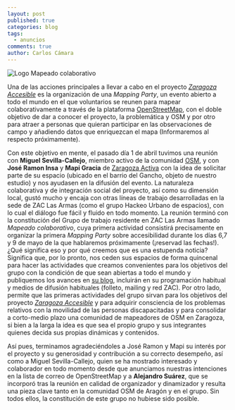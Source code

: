 ```yaml
---
layout: post
published: true
categories: blog
tags:
  - anuncios
comments: true
author: Carlos Cámara
---
```

![Logo Mapeado colaborativo]({{site.baseurl}}/media/mapeado-colaborativo-logo.png)

Una de las acciones principales a llevar a cabo en el proyecto *[Zaragoza Accesible](/about)* es la organización de una  *Mapping Party*, un evento abierto a todo el mundo en el que voluntarios se reunen para mapear colaborativamente a través de la plataforma [OpenStreetMap](http://openstreetmap.org), con el doble objetivo de dar a conocer el proyecto, la problemática y OSM y por otro para atraer a personas que quieran participar en las observaciones de campo y añadiendo datos que enriquezcan el mapa (Informaremos al respecto próximamente).

Con este objetivo en mente, el pasado día 1 de abril tuvimos una reunión con **Miguel Sevilla-Callejo**, miembro activo de la comunidad [OSM](http://openstreetmap.org), y con **José Ramon Insa** y **Mapi Gracia** de [Zaragoza Activa](http://www.zaragoza.es/ciudad/sectores/activa/) con la idea de solicitar parte de su espacio (ubicado en el barrio del Gancho, objeto de nuestro estudio) y nos ayudasen en la difusión del evento. La naturaleza colaborativa y de integración social del proyecto, así como su dimensión local, gustó mucho y encaja con otras líneas de trabajo desarrolladas en la sede de ZAC Las Armas (como el grupo Hackeo Urbano de espacios), con lo cual el diálogo fue fácil y fluido en todo momento. La reunión terminó con la constitución del Grupo de trabajo residente en ZAC Las Armas llamado *Mapeado colaborativo*, cuya primera actividad consistirá precisamente en organizar la primera *Mapping Party* sobre accesibilidad durante los días 6,7 y 9 de mayo de la que hablaremos próximamente (¡reservad las fechas!).¿Qué significa eso y por qué creemos que es una
estupenda noticia? Significa que, por lo pronto, nos ceden sus espacios de forma quincenal para hacer las actividades que creamos convenientes para los objetivos del grupo con la condición de que sean abiertas a todo el mundo y publiquemos los avances en [su blog](http://blogzac.es/category/think-zac-las-armas/), incluirán en su programación habitual y medios de difusión habituales (folleto, mailing y red ZAC).  Por otro lado, permite que las primeras actividades del grupo sirvan para los objetivos del proyecto *[Zaragoza Accesible](/about)* y para adquirir consciencia de los problemas relativos con la movilidad de las personas discapacitadas y para consolidar a corto-medio plazo una comunidad de mapeadores de OSM en Zaragoza, si bien a la larga la idea es que sea el propio grupo y sus integrantes quienes decida sus propias dinámicas y contenidos.

Así pues, terminamos agradeciéndoles a José Ramon y Mapi su interés por el proyecto y su generosidad y contribución a su correcto desempeño, así como a Miguel Sevilla-Callejo, quien se ha mostrado interesado y colaborador en todo momento desde que anunciamos nuestras intenciones en la lista de correo de OpenStreetMap y a **Alejandro Suárez**, que se incorporó tras la reunión en calidad de organizador y dinamizador y resulta una pieza clave tanto en la comunidad OSM de Aragón y en el grupo. Sin todos ellos, la constitución de este grupo no hubiese sido posible.
